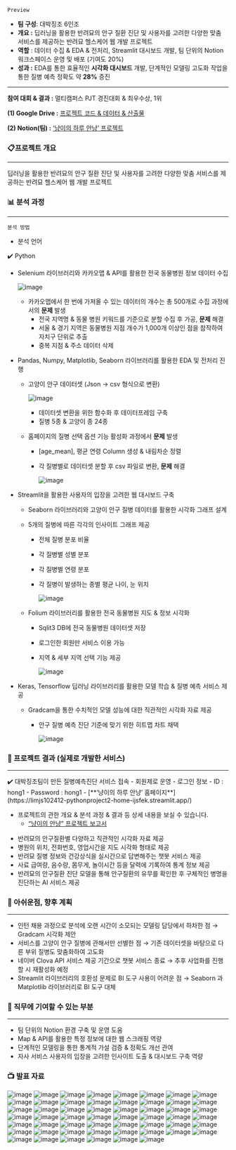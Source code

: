 `Preview` 

- **팀 구성**: 대박징조 6인조
- **개요 :** 딥러닝을 활용한 반려묘의 안구 질환 진단 및 사용자를 고려한 다양한 맞춤 서비스를 제공하는 반려묘 헬스케어 웹 개발 프로젝트
- **역할** : 데이터 수집 & EDA & 전처리, Streamlit 대시보드 개발, 팀 단위의 Notion 워크스페이스 운영 및    배포 (기여도 20%)
- **성과 :** EDA를 통한 효율적인 **시각화 대시보드** 개발, 단계적인 모델링 고도화 작업을 통한 질병 예측 정확도 약 **28%** 증진

---

**참여 대회 & 결과 :** 멀티캠퍼스 PJT 경진대회 & 최우수상, 1위

**(1) Google Drive :** [프로젝트 코드 & 데이터 & 산출물](https://drive.google.com/drive/folders/1RG1aH1zDg7JXFbCUYY0hjtHBhdFjx_2F?usp=sharing)

**(2) Notion(팀) :** [‘냥이의 하루 안냥’ 프로젝트](https://www.notion.so/78e739d2fd1540f8a55e33975b9a6462?pvs=21)

### 📋프로젝트 개요

---

딥러닝을 활용한 반려묘의 안구 질환 진단 및 사용자를 고려한 다양한 맞춤 서비스를 제공하는 반려묘 헬스케어   웹 개발 프로젝트

### 📊 분석 과정

---

`분석 방법` 

- 분석 언어

<aside>
✔️ Python

- Selenium 라이브러리와 카카오맵 & API를 활용한 전국 동물병원 정보 데이터 수집
    
    ![image](https://github.com/YoungMinDA/Cat-Eye-Disease-Analysis-Diagnosis-Service-Project/assets/109095108/231dc523-75a0-4fd4-862b-d998fb7ff6ce)

    
    - 카카오맵에서 한 번에 가져올 수 있는 데이터의 개수는 총 500개로 수집 과정에서의 **문제** 발생
        - 전국 지역명 & 동물 병원 키워드를 기준으로 분할 수집 후 가공, **문제** 해결
        - 서울 & 경기 지역은 동물병원 지점 개수가 1,000개 이상인 점을 참작하여 자치구 단위로 추출
        - 중복 지점 & 주소 데이터 삭제
- Pandas, Numpy, Matplotlib, Seaborn 라이브러리를 활용한 EDA 및 전처리 진행
    - 고양이 안구 데이터셋 (Json → csv 형식으로 변환)
        
        ![image](https://github.com/YoungMinDA/Cat-Eye-Disease-Analysis-Diagnosis-Service-Project/assets/109095108/66ccadab-fec6-4565-a792-5a47fe3b3bfe)

        - 데이터셋 변환을 위한 함수화 후 데이터프레임 구축
        - 질병 5종 & 고양이 종 24종
    - 홈페이지의 질병 선택 옵션 기능 활성화 과정에서 **문제** 발생
        - [age_mean], 평균 연령 Column 생성 & 내림차순 정렬
        - 각 질병별로 데이터셋 분할 후 csv 파일로 변환, **문제** 해결
            
            ![image](https://github.com/YoungMinDA/Cat-Eye-Disease-Analysis-Diagnosis-Service-Project/assets/109095108/545811ca-8f2f-46ea-99af-9b12e0f5bb50)

            
- Streamlit을 활용한 사용자의 입장을 고려한 웹 대시보드 구축
    - Seaborn 라이브러리와 고양이 안구 질병 데이터를 활용한 시각화 그래프 설계
    - 5개의 질병에 따른 각각의 인사이트 그래프 제공
        - 전체 질병 분포 비율
        - 각 질병별 성별 분포
        - 각 질병별 연령 분포
        - 각 질병이 발생하는 종별 평균 나이, 눈 위치
            
            ![image](https://github.com/YoungMinDA/Cat-Eye-Disease-Analysis-Diagnosis-Service-Project/assets/109095108/156dfae5-0097-40f7-a6b6-507bc252990d)

    - Folium 라이브러리를 활용한 전국 동물병원 지도 & 정보 시각화
        - Sqlit3 DB에 전국 동물병원 데이터셋 저장
        - 로그인한 회원만 서비스 이용 가능
        - 지역 & 세부 지역 선택 기능 제공
            
            ![image](https://github.com/YoungMinDA/Cat-Eye-Disease-Analysis-Diagnosis-Service-Project/assets/109095108/518f64ba-7138-4517-9b76-7e6bf1cafe98)

- Keras, Tensorflow 딥러닝 라이브러리를 활용한 모델 학습 & 질병 예측 서비스 제공
    - Gradcam을 통한 수치적인 모델 성능에 대한 직관적인 시각화 자료 제공
        - 안구 질병 예측 진단 기준에 맞기 위한 히트맵 차트 채택
            
            ![image](https://github.com/YoungMinDA/Cat-Eye-Disease-Analysis-Diagnosis-Service-Project/assets/109095108/f6e397d6-723e-42aa-b49a-780ec3d97776)

</aside>

### 🎯 프로젝트 결과 (실제로 개발한 서비스)

---

<aside>
✔️ 대박징조팀이 만든 질병예측진단 서비스 접속
- 회원제로 운영
- 로그인 정보
    - ID : hong1
    - Password : hong1
    - [**‘냥이의 하루 안냥’ 홈페이지**](https://limjs102412-pythonproject2-home-ijsfek.streamlit.app/)
    
- 프로젝트의 관한 개요 & 분석 과정 & 결과 등 상세 내용을 보실 수 있습니다.
    - [“냥이의 안냥” 프로젝트 보고서](https://www.notion.so/cab37e40d9ca42129ec38d9590347a8e?pvs=21)
    
</aside>

- 반려묘의 안구질환별 다양하고 직관적인 시각화 자료 제공
- 병원의 위치, 전화번호, 영업시간을 지도 시각화 형태로 제공
- 반려묘 질병 정보와 건강상식을 실시간으로 답변해주는 챗봇 서비스 제공
- 사료 급여량, 음수량, 몸무게, 놀이시간 등을 달력에 기록하여 통계 정보 제공
- 반려묘의 안구질환 진단 모델을 통해 안구질환의 유무를 확인한 후 구체적인 병명을 진단하는 AI 서비스 제공

### 🛫 아쉬운점, 향후 계획

---

- 인턴 채용 과정으로 분석에 오랜 시간이 소모되는 모델링 담당에서 하차한 점 → Gradcam 시각화 제안
- 서비스를 고양이 안구 질병에 관해서만 선별한 점 → 기존 데이터셋을 바탕으로 다른 부위 질병도 맞춤화하여 고도화
- 네이버 Clova API 서비스 제공 기간으로 챗봇 서비스 종료 → 추후 사업화를 진행할 시 재활성화 예정
- Streamlit 라이브러리의 호환성 문제로 BI 도구 사용이 어려운 점 → Seaborn 과 Matplotlib 라이브러리로 BI 도구 대체

### 🧭 직무에 기여할 수 있는 부분

---

- 팀 단위의 Notion 환경 구축 및 운영 도움
- Map & API를 활용한 특정 정보에 대한 웹 스크래핑 역량
- 단계적인 모델링을 통한 통계적 가설 검증 & 정확도 개선 관여
- 자사 서비스 사용자의 입장을 고려한 인사이트 도출 & 대시보드 구축 역량

### 📺 발표 자료
![image](https://github.com/YoungMinDA/Cat-Eye-Disease-Analysis-Diagnosis-Service-Project/assets/109095108/288a5218-05ef-415c-aafb-8c946db5c95d)
![image](https://github.com/YoungMinDA/Cat-Eye-Disease-Analysis-Diagnosis-Service-Project/assets/109095108/6b734ff8-8896-4cc9-aca8-a8b2bf4a1293)
![image](https://github.com/YoungMinDA/Cat-Eye-Disease-Analysis-Diagnosis-Service-Project/assets/109095108/0adcf0c7-6741-42a3-8884-a2435501cba8)
![image](https://github.com/YoungMinDA/Cat-Eye-Disease-Analysis-Diagnosis-Service-Project/assets/109095108/2d5a1919-7f94-4bc8-bd2f-f03a198268e0)
![image](https://github.com/YoungMinDA/Cat-Eye-Disease-Analysis-Diagnosis-Service-Project/assets/109095108/81139726-13ec-4f86-84b2-ba84fd2f28a8)
![image](https://github.com/YoungMinDA/Cat-Eye-Disease-Analysis-Diagnosis-Service-Project/assets/109095108/eefbaae4-1a50-4f56-afb5-e04aacc13f63)
![image](https://github.com/YoungMinDA/Cat-Eye-Disease-Analysis-Diagnosis-Service-Project/assets/109095108/af2f8d2f-c2d0-4546-8ef2-bcf0324d2dab)
![image](https://github.com/YoungMinDA/Cat-Eye-Disease-Analysis-Diagnosis-Service-Project/assets/109095108/fceb8522-f827-4a36-9d71-373b13705e92)
![image](https://github.com/YoungMinDA/Cat-Eye-Disease-Analysis-Diagnosis-Service-Project/assets/109095108/24705dad-06a3-4c39-80f0-eaef373bbe14)
![image](https://github.com/YoungMinDA/Cat-Eye-Disease-Analysis-Diagnosis-Service-Project/assets/109095108/94663dc5-e3b0-4777-aed8-fc8b4d4c0056)
![image](https://github.com/YoungMinDA/Cat-Eye-Disease-Analysis-Diagnosis-Service-Project/assets/109095108/5e59f1b1-f146-4fe3-a109-967698771cbd)
![image](https://github.com/YoungMinDA/Cat-Eye-Disease-Analysis-Diagnosis-Service-Project/assets/109095108/cfaddcf9-a456-4262-817a-4eeb62a7a217)
![image](https://github.com/YoungMinDA/Cat-Eye-Disease-Analysis-Diagnosis-Service-Project/assets/109095108/a7c3ff2d-a587-46f0-805c-43c6a6b93c66)
![image](https://github.com/YoungMinDA/Cat-Eye-Disease-Analysis-Diagnosis-Service-Project/assets/109095108/edf562c8-5608-498a-8549-fccd25bcff38)
![image](https://github.com/YoungMinDA/Cat-Eye-Disease-Analysis-Diagnosis-Service-Project/assets/109095108/8415765b-4f82-4e30-9615-6607a02d8e3e)
![image](https://github.com/YoungMinDA/Cat-Eye-Disease-Analysis-Diagnosis-Service-Project/assets/109095108/7d07d1b8-6246-4d34-9f3c-5223ee4cd6fb)
![image](https://github.com/YoungMinDA/Cat-Eye-Disease-Analysis-Diagnosis-Service-Project/assets/109095108/c9974297-fcef-40b5-b595-a0a98b45e5d1)
![image](https://github.com/YoungMinDA/Cat-Eye-Disease-Analysis-Diagnosis-Service-Project/assets/109095108/9f336523-58d2-4b93-a50a-92c69755b7c7)
![image](https://github.com/YoungMinDA/Cat-Eye-Disease-Analysis-Diagnosis-Service-Project/assets/109095108/aa296e21-62a3-4e0d-a93d-0aba860b490e)
![image](https://github.com/YoungMinDA/Cat-Eye-Disease-Analysis-Diagnosis-Service-Project/assets/109095108/1b516f2e-b174-4f9a-af22-1df7d170d1ed)
![image](https://github.com/YoungMinDA/Cat-Eye-Disease-Analysis-Diagnosis-Service-Project/assets/109095108/24ad9d3f-5a82-41d5-b326-8b903bf612c4)
![image](https://github.com/YoungMinDA/Cat-Eye-Disease-Analysis-Diagnosis-Service-Project/assets/109095108/f961aac7-6a92-4a6b-a782-7ae9537148c3)
![image](https://github.com/YoungMinDA/Cat-Eye-Disease-Analysis-Diagnosis-Service-Project/assets/109095108/a966125c-ee30-4c24-bd44-8e7dd48ec762)
![image](https://github.com/YoungMinDA/Cat-Eye-Disease-Analysis-Diagnosis-Service-Project/assets/109095108/ed9ac1c1-ccf6-4635-827c-fa246b6734a8)
![image](https://github.com/YoungMinDA/Cat-Eye-Disease-Analysis-Diagnosis-Service-Project/assets/109095108/c019b2b9-94ef-409a-a7b8-8d93b80f420a)
![image](https://github.com/YoungMinDA/Cat-Eye-Disease-Analysis-Diagnosis-Service-Project/assets/109095108/ee557666-375c-437c-945d-3523120fe8e5)
![image](https://github.com/YoungMinDA/Cat-Eye-Disease-Analysis-Diagnosis-Service-Project/assets/109095108/86758577-41be-449b-ad1d-70d854d12512)
![image](https://github.com/YoungMinDA/Cat-Eye-Disease-Analysis-Diagnosis-Service-Project/assets/109095108/d79ede52-8b45-43ad-90d8-e9057553ebf0)
![image](https://github.com/YoungMinDA/Cat-Eye-Disease-Analysis-Diagnosis-Service-Project/assets/109095108/33199aa4-cee3-4817-a85e-bf21a646b2cd)
![image](https://github.com/YoungMinDA/Cat-Eye-Disease-Analysis-Diagnosis-Service-Project/assets/109095108/2908ae56-4a34-4c86-9210-e18534961122)
![image](https://github.com/YoungMinDA/Cat-Eye-Disease-Analysis-Diagnosis-Service-Project/assets/109095108/a2f821da-4bd4-400d-81b1-790d8d330eb7)
![image](https://github.com/YoungMinDA/Cat-Eye-Disease-Analysis-Diagnosis-Service-Project/assets/109095108/e5812397-8c86-4634-ac9e-caee92337cf1)
![image](https://github.com/YoungMinDA/Cat-Eye-Disease-Analysis-Diagnosis-Service-Project/assets/109095108/f98ab420-4ac9-4844-ad70-e09a1bcde7b9)
![image](https://github.com/YoungMinDA/Cat-Eye-Disease-Analysis-Diagnosis-Service-Project/assets/109095108/e34bffba-c61c-445a-9622-a6efa58d8fc5)
![image](https://github.com/YoungMinDA/Cat-Eye-Disease-Analysis-Diagnosis-Service-Project/assets/109095108/e92b1f32-3c2a-4bb4-a884-9f0e5e98825a)
![image](https://github.com/YoungMinDA/Cat-Eye-Disease-Analysis-Diagnosis-Service-Project/assets/109095108/6d5e389d-9f84-448e-aeb0-4f16a07fd168)
![image](https://github.com/YoungMinDA/Cat-Eye-Disease-Analysis-Diagnosis-Service-Project/assets/109095108/cb8e760c-1799-4a89-a723-cdbf067b6fb6)
![image](https://github.com/YoungMinDA/Cat-Eye-Disease-Analysis-Diagnosis-Service-Project/assets/109095108/a56f82e8-11a7-4678-b3b4-ec8cf546e3d0)
![image](https://github.com/YoungMinDA/Cat-Eye-Disease-Analysis-Diagnosis-Service-Project/assets/109095108/b9c32ec8-61d0-493b-b8ab-74a12cddfe2e)
![image](https://github.com/YoungMinDA/Cat-Eye-Disease-Analysis-Diagnosis-Service-Project/assets/109095108/2be2219d-2d2b-4472-8ea1-9bf8c098f7ea)
![image](https://github.com/YoungMinDA/Cat-Eye-Disease-Analysis-Diagnosis-Service-Project/assets/109095108/b4b48db4-a484-4ec4-8d6f-b528aea946a0)
![image](https://github.com/YoungMinDA/Cat-Eye-Disease-Analysis-Diagnosis-Service-Project/assets/109095108/99a4a6e6-c91f-490f-8adb-f8210c481800)
![image](https://github.com/YoungMinDA/Cat-Eye-Disease-Analysis-Diagnosis-Service-Project/assets/109095108/54f02efa-ee12-4bfe-977e-29aa2b8fbb2d)
![image](https://github.com/YoungMinDA/Cat-Eye-Disease-Analysis-Diagnosis-Service-Project/assets/109095108/0281716d-5427-4e57-bb0a-32f219f48a74)
![image](https://github.com/YoungMinDA/Cat-Eye-Disease-Analysis-Diagnosis-Service-Project/assets/109095108/e597fff4-f92d-47ed-b4e0-7842af873b63)
![image](https://github.com/YoungMinDA/Cat-Eye-Disease-Analysis-Diagnosis-Service-Project/assets/109095108/4dcc2fbf-fb05-40e4-9672-37ae6397158f)
![image](https://github.com/YoungMinDA/Cat-Eye-Disease-Analysis-Diagnosis-Service-Project/assets/109095108/3b3d07ba-ab7d-4c65-81c0-f7649fea4f01)
![image](https://github.com/YoungMinDA/Cat-Eye-Disease-Analysis-Diagnosis-Service-Project/assets/109095108/c61b3292-1117-48ab-868a-352b03fa9805)
![image](https://github.com/YoungMinDA/Cat-Eye-Disease-Analysis-Diagnosis-Service-Project/assets/109095108/987b650d-0c04-4197-b253-7cb1b9ebf485)
![image](https://github.com/YoungMinDA/Cat-Eye-Disease-Analysis-Diagnosis-Service-Project/assets/109095108/f298e1bb-e8ca-4443-b5e0-18a6e2a5f19d)
![image](https://github.com/YoungMinDA/Cat-Eye-Disease-Analysis-Diagnosis-Service-Project/assets/109095108/474cfaa3-5cf8-4b2d-b3e0-1ae0147c39d2)
![image](https://github.com/YoungMinDA/Cat-Eye-Disease-Analysis-Diagnosis-Service-Project/assets/109095108/89d992bf-eed7-4eb1-9d28-5d354de5d409)
![image](https://github.com/YoungMinDA/Cat-Eye-Disease-Analysis-Diagnosis-Service-Project/assets/109095108/52d491ea-fa71-44cb-abdc-c9aabc4b67e1)
![image](https://github.com/YoungMinDA/Cat-Eye-Disease-Analysis-Diagnosis-Service-Project/assets/109095108/c6cb372d-43f4-44ff-a1b5-aa688cd1dce9)
